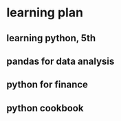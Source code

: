 # learning plan

## learning python, 5th

## pandas for data analysis

## python for finance

## python cookbook

